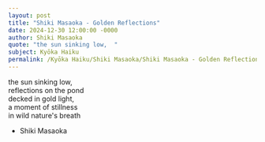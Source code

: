 ```yaml
---
layout: post
title: "Shiki Masaoka - Golden Reflections"
date: 2024-12-30 12:00:00 -0000
author: Shiki Masaoka
quote: "the sun sinking low,  "
subject: Kyōka Haiku
permalink: /Kyōka Haiku/Shiki Masaoka/Shiki Masaoka - Golden Reflections
---
```


the sun sinking low,  
reflections on the pond  
decked in gold light,  
a moment of stillness  
in wild nature's breath

- Shiki Masaoka

